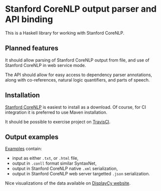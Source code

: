 # Stanford CoreNLP output parser and API binding

This is a Haskell library for working with Stanford CoreNLP.

## Planned features

It should allow parsing of Stanford CoreNLP output from file,
and use of Stanford CoreNLP in web service mode.

The API should allow for easy access to dependency parser annotations, along with co-references,
natural logic quantifiers, and parts of speech.

## Installation

[Stanford CoreNLP](https://stanfordnlp.github.io) is easiest to install as a download.
Of course, for CI integration it is preferred to use Maven installation.

It should be possible to exercise project on [TravisCI](http://travis-ci.org).

## Output examples

[Examples](examples/) contain:
* input as either `.txt`, or `.html` file,
* output in `.conll` format similar SyntaxNet,
* output in Stanford CoreNLP native `.xml` serialization,
* output in Stanford CoreNLP web server targetted `.json` serialization.

Nice visualizations of the data available on [DisplayCy website](https://demos.explosion.ai/displacy/).
